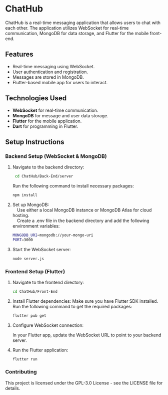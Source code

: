 # ChatHub

ChatHub is a real-time messaging application that allows users to chat with each other. The application utilizes WebSocket for real-time communication, MongoDB for data storage, and Flutter for the mobile front-end.

## Features
- Real-time messaging using WebSocket.
- User authentication and registration.
- Messages are stored in MongoDB.
- Flutter-based mobile app for users to interact.

## Technologies Used
- **WebSocket** for real-time communication.
- **MongoDB** for message and user data storage.
- **Flutter** for the mobile application.
- **Dart** for programming in Flutter.

## Setup Instructions

### Backend Setup (WebSocket & MongoDB)
1. Navigate to the backend directory:
   ```bash
    cd ChatHub/Back-End/server
    ```
    Run the following command to install necessary packages:
     ```bash 
     npm install
     ```
2. Set up MongoDB:  
   &emsp;Use either a local MongoDB instance or MongoDB Atlas for cloud hosting.  
   &emsp;Create a .env file in the backend directory and add the following environment variables:  
    ```bash
    MONGODB_URI=mongodb://your-mongo-uri
    PORT=3000
    ```

3. Start the WebSocket server:
    ```bash
    node server.js
    ```
### Frontend Setup (Flutter)
1. Navigate to the frontend directory:
    ```bash
    cd ChatHub/Front-End
    ```
2. Install Flutter dependencies:
    Make sure you have Flutter SDK installed.
    Run the following command to get the required packages:
    ```bash
    flutter pub get
    ```
3. Configure WebSocket connection:

    In your Flutter app, update the WebSocket URL to point to your backend server.

4. Run the Flutter application:
    ```bash
    flutter run
    ```
### Contributing  
  This project is licensed under the GPL-3.0 License - see the LICENSE file for details.
